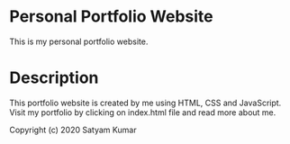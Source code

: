 # Personal Portfolio Website
This is my personal portfolio website.

# Description
This portfolio website is created by me using HTML, CSS and JavaScript. Visit my portfolio by clicking on index.html file and read more about me.

Copyright (c) 2020 Satyam Kumar
